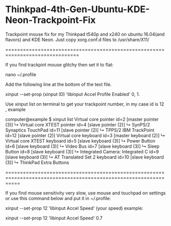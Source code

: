 # Thinkpad-4th-Gen-Ubuntu-KDE-Neon-Trackpoint-Fix


Trackpoint mouse fix for my Thinkpad t540p and x240 on ubuntu 16.04(and flavors) and KDE Neon.
Just copy xorg.conf.d files to /usr/share/X11/

===============================================================================

If you find trackpint mouse glitchy then set it to flat:

nano ~/.profile

Add the following line at the bottom of the text file.

xinput --set-prop (xinput ID) 'libinput Accel Profile Enabled' 0, 1.





Use xinput list on terminal to get your trackpoint number, in my case id is 12 , example




computer@example $ xinput list
 Virtual core pointer                          id=2    [master pointer  (3)]
  ↳ Virtual core XTEST pointer                id=4    [slave  pointer  (2)]
   ↳ SynPS/2 Synaptics TouchPad                id=11   [slave  pointer  (2)]
   ↳ TPPS/2 IBM TrackPoint                     id=12   [slave  pointer  (2)]
 Virtual core keyboard                         id=3    [master keyboard (2)]
    ↳ Virtual core XTEST keyboard               id=5    [slave  keyboard (3)]
    ↳ Power Button                              id=6    [slave  keyboard (3)]
    ↳ Video Bus                                 id=7    [slave  keyboard (3)]
    ↳ Sleep Button                              id=8    [slave  keyboard (3)]
    ↳ Integrated Camera: Integrated C           id=9    [slave  keyboard (3)]
    ↳ AT Translated Set 2 keyboard              id=10   [slave  keyboard (3)]
    ↳ ThinkPad Extra Buttons                  
    
    
    
    
    
    
=================================================================================================================

If you find mouse sensitivity very slow, use mouse and touchpad on settings or use this command below and put it in ~/.profile:

xinput --set-prop 12 'libinput Accel Speed' (your speed) example:

xinput --set-prop 12 'libinput Accel Speed' 0.7

